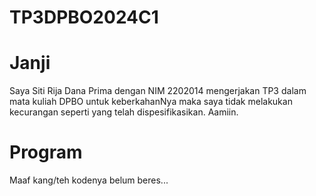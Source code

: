 # TP3DPBO2024C1

# Janji
Saya Siti Rija Dana Prima dengan NIM 2202014 mengerjakan TP3 dalam mata kuliah DPBO untuk keberkahanNya maka saya tidak melakukan kecurangan seperti yang telah dispesifikasikan. Aamiin.

# Program
Maaf kang/teh kodenya belum beres...
